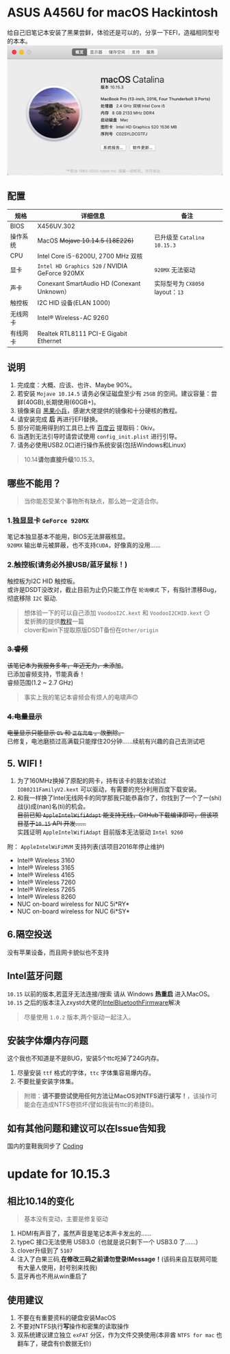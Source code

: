 # ASUS A456U for macOS Hackintosh
给自己旧笔记本安装了黑果尝鲜，体验还是可以的，分享一下EFI，造福相同型号的本本。  
![system_info](./Other/system_info.png)

## 配置
| 规格     | 详细信息                                       | 备注                             |
|----------|------------------------------------------------|----------------------------------|
| BIOS     | X456UV.302                                     |                                  |
| 操作系统 | MacOS ~~Mojave 10.14.5 (18E226)~~              | 已升级至  `Catalina  10.15.3`    |
| CPU      | Intel Core i5-6200U, 2700 MHz  双核            |                                  |
| 显卡     | `Intel HD Graphics 520` / NVIDIA GeForce 920MX | `920MX` 无法驱动                 |
| 声卡     | Conexant SmartAudio HD (Conexant Unknown）     | 实际型号为 `CX8050` layout：`13` |
| 触控板   | I2C HID 设备(ELAN 1000)                        |                                  |
| 无线网卡 | Intel&reg; Wireless-AC 9260                    |                                  |
| 有线网卡 | Realtek RTL8111 PCI-E Gigabit Ethernet         |                                  |

## 说明

1. 完成度：大概、应该、也许、Maybe 90%。
2. 若安装 `Mojave 10.14.5` 请务必保证磁盘至少有 `25GB` 的空间。建议容量：尝鲜(40GB),长期使用(60GB+)。
3. 镜像来自 [黑果小兵](https://blog.daliansky.net/)，感谢大佬提供的镜像和十分硬核的教程。
4. 请安装完成 **后** 再进行EFI替换。
5. 部分可能用得到的工具已上传 [百度云](https://pan.baidu.com/s/10DGeGL3vFaZgCVVZD2OZRA) 
提取码：0kiv。
6. 当遇到无法引导时请尝试使用 `config_init.plist` 进行引导。
7. 请务必使用USB2.0口进行操作系统安装(包括Windows和Linux)
> 10.14**请勿直接升级**10.15.3。

## 哪些不能用？
>当你能忍受某个事物所有缺点，那么她一定适合你。

### 1.独显显卡 `GeForce 920MX`
笔记本独显基本不能用，BIOS无法屏蔽核显。    
`920MX` 输出单元被屏蔽，也不支持`CUDA`，好像真的没用……

### 2.触控板(请务必外接USB/蓝牙鼠标！)
触控板为I2C HID 触控板。  
或许是DSDT没改对，截止目前为止仍只能工作在 `轮询模式` 下，有指针漂移Bug，彻底移除 `I2C` 驱动.
>想体验一下的可以自己添加 `VoodooI2C.kext` 和 `VoodooI2CHID.kext` 😏  
>爱折腾的提供[教程](https://www.penghubingzhou.cn/2019/07/24/VoodooI2C%20DSDT%20Edit%20FAQ/)一篇  
>clover和win下提取原版DSDT备份在`Other/origin`    

### ~~3.睿频~~
~~该笔记本为我服务多年，年迈无力，未添加~~。  
已添加睿频支持，节能真香！   
睿频范围(1.2 ~ 2.7 GHz)  
>事实上我的笔记本睿频会有烦人的电啸声🙃

### ~~4.电量显示~~
~~电量显示只能显示 `0%` 和 `正在充电` 。故删除。~~  
已修复，电池磨损过高满载只能撑住20分钟……续航有兴趣的自己去测试吧

## 5. WIFI !
1. 为了160MHz换掉了原配的网卡，持有该卡的朋友试验过 `IO80211FamilyV2.kext` 可以驱动，有需要的充分利用百度下载安装。  
2. 和我一样换了Intel无线网卡的同学那我只能恭喜你了，你找到了一个了一(shi)战(ji)成(nan)名(ti)的机会。  
~~目前已知 `AppleIntelWifiAdapt` 能支持无线，GitHub下载编译即可，但该项目基于`10.15` API 开发……~~  
实践证明 `AppleIntelWifiAdapt` 目前版本无法驱动 `Intel 9260`

附： `AppleIntelWiFiMVM` 支持列表(该项目2016年停止维护)
* Intel&reg; Wireless 3160
* Intel&reg; Wireless 3165
* Intel&reg; Wireless 4165
* Intel&reg; Wireless 7260
* Intel&reg; Wireless 7265
* Intel&reg; Wireless 8260
* NUC on-board wireless for NUC 5i\*RY\*
* NUC on-board wireless for NUC 6i\*SY\*

## 6.隔空投送
没有苹果设备，而且网卡貌似也不支持

## Intel蓝牙问题
`10.15` 以前的版本,若蓝牙无法连接/搜索 请从 Windows **热重启** 进入MacOS。  
`10.15` 之后的版本注入zxystd大佬的[IntelBluetoothFirmware](https://github.com/zxystd/IntelBluetoothFirmware/releases)解决
>尽量使用 `1.0.2` 版本,两个驱动一起注入。

## 安装字体爆内存问题
这个我也不知道是不是BUG，安装5个ttc吃掉了24G内存。  
1. 尽量安装 `ttf` 格式的字体，`ttc` 字体集容易爆内存。
2. 不要批量安装字体集。
> 附赠：**请不要尝试使用任何方法让MacOS对NTFS进行读写！**，该操作可能会在造成NTFS卷损坏(譬如我装有ttc的希捷B)。

## 如有其他问题和建议可以在Issue告知我

国内的童鞋我同步了 [Coding](https://e.coding.net/zewenchenkmfoxm/ASUS_X456UV_Hackintosh_EFI.git)

# update for 10.15.3

## 相比10.14的变化
>基本没有变动，主要是修复驱动
1. HDMI有声音了，虽然声音是笔记本声卡发出的……
2. typeC 接口无法使用 USB3.0（也就是说只剩下一个 USB3.0 了……）
3. clover升级到了 `5107`
4. 注入了白果三码,**在修改三码之前请勿登录IMessage！**(该码来自互联网可能有大量人使用，封号别来找我)
5. 蓝牙再也不用从win重启了

## 使用建议
1. 不要在有重要资料的硬盘安装MacOS
2. 不要对NTFS执行**写**操作和密集的读取操作
3. 双系统建议建立独立 `exFAT` 分区，作为文件交换使用(本非酋 `NTFS for mac` 也翻车了，硬盘有价数据无价)